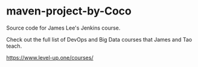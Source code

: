 # maven-project-by-Coco
Source code for James Lee's Jenkins course.

Check out the full list of DevOps and Big Data courses that James and Tao teach.

https://www.level-up.one/courses/
